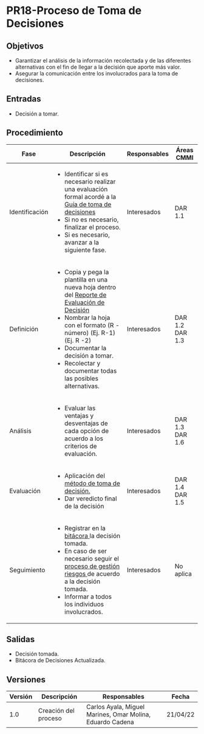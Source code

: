 # PR18-Proceso de Toma de Decisiones

## Objetivos
- Garantizar el análisis de la información recolectada y de las diferentes alternativas con el fin de llegar a la decisión que aporte más valor.
- Asegurar la comunicación entre los involucrados para la toma de decisiones.


## Entradas
- Decisión a tomar.

## Procedimiento
<table>
    <thead>
        <th>Fase</th>
        <th>Descripción</th>
        <th>Responsables</th>
        <th>Áreas CMMI</th>
    </thead>

<tbody>
    <tr>
      <td>Identificación</td>
      <td>
        <ul>
        <li>
   Identificar si es necesario realizar una evaluación formal acordé a la <a href="https://mutateinc.github.io/Guias/GU16">Guía de toma de decisiones</a>
   </li>
   <li>
   Si no es necesario, finalizar el proceso.
   </li>
   <li>
    Si es necesario, avanzar a la siguiente fase.
        </li>
        </ul>
      </td>
      <td>Interesados</td>
      <td>
        DAR 1.1
      </td>
    </tr>
    <tr>
      <td>Definición</td>
      <td>
        <ul>
        <li>Copia y pega la plantilla en una nueva hoja dentro del <a href="https://docs.google.com/spreadsheets/d/192q0Kr6SXPhVP6r-YdDrpQuUWCu5zjq-/edit#gid=90163145">Reporte de Evaluación de Decisión</a>
        </li>
        <li>
        Nombrar la hoja con el formato 
        (R - número) 
        (Ej. R-1)
        (Ej. R -2)
        </li>
        <li>
        Documentar la decisión a tomar.
        </li>
         <li>
Recolectar y documentar todas las posibles alternativas.
        </li>
        </ul>
      </td>
      <td>Interesados</td>
      <td>
        DAR 1.2
        DAR 1.3
      </td>
    </tr>
    <tr>
      <td>Análisis</td>
      <td>
      <ul>
      <li>
       Evaluar las ventajas y desventajas de cada opción de acuerdo a los criterios de evaluación.
      </li>
      </ul>
      </td>
      <td>Interesados</td>
      <td>
        DAR 1.3
        DAR 1.6
      </td>
    </tr>
       <tr>
      <td>Evaluación</td>
      <td>
      <ul>
      <li>
        Aplicación del 
        <a href="https://docs.google.com/spreadsheets/d/192q0Kr6SXPhVP6r-YdDrpQuUWCu5zjq-/edit#rangeid=1633114623">método de toma de decisión.</a>
      </li>
      <li>
        Dar veredicto final de la decisión
      </li>
      </ul>
      </td>
      <td>Interesados</td>
      <td>
        DAR 1.4
        DAR 1.5
      </td>
    </tr>
       <tr>
      <td>Seguimiento</td>
      <td>
      <ul>
      <li>
       Registrar en la <a href=" https://docs.google.com/spreadsheets/d/192q0Kr6SXPhVP6r-YdDrpQuUWCu5zjq-/edit#gid=1217649886">bitácora </a> la decisión tomada.
       </li>
       <li>
        En caso de ser necesario seguir el <a href="https://mutateinc.github.io/Procesos/PR08">proceso de gestión riesgos </a> de acuerdo a la decisión tomada.
        </li>
        <li>
        Informar a todos los individuos involucrados.
      </li>
      </ul>
      </td>
      <td>Interesados</td>
      <td>
        No aplica
      </td>
    </tr>
  </tbody>
</table>

## Salidas
- Decisión tomada.
- Bitácora de Decisiones Actualizada.


## Versiones
| Versión | Descripción                | Responsables        | Fecha      |
| ------- | -------------------------- | ------------------- | ---------- |
| 1.0     | Creación del proceso       | Carlos Ayala, Miguel Marines, Omar Molina, Eduardo Cadena | 21/04/22  |
